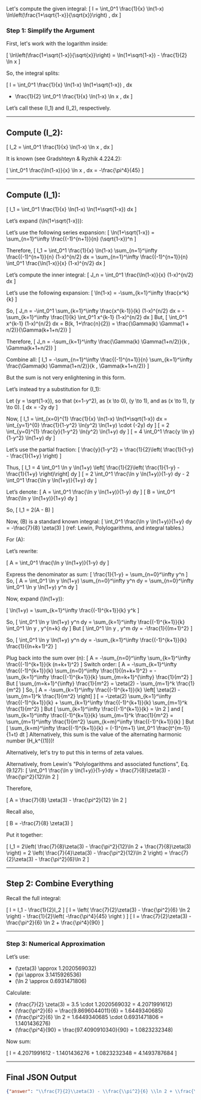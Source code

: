 Let's compute the given integral:
\[
I = \int_0^1 \frac{1}{x} \ln(1-x) \ln\left(\frac{1+\sqrt{1-x}}{\sqrt{x}}\right) \, dx
\]

### Step 1: Simplify the Argument

First, let's work with the logarithm inside:

\[
\ln\left(\frac{1+\sqrt{1-x}}{\sqrt{x}}\right) = \ln(1+\sqrt{1-x}) - \frac{1}{2} \ln x
\]

So, the integral splits:

\[
I = \int_0^1 \frac{1}{x} \ln(1-x) \ln(1+\sqrt{1-x}) \, dx 
- \frac{1}{2} \int_0^1 \frac{1}{x} \ln(1-x) \ln x \, dx
\]

Let’s call these \(I_1\) and \(I_2\), respectively.

---

## Compute \(I_2\):

\[
I_2 = \int_0^1 \frac{1}{x} \ln(1-x) \ln x \, dx
\]

It is known (see Gradshteyn & Ryzhik 4.224.2):

\[
\int_0^1 \frac{\ln(1-x)}{x} \ln x \, dx = -\frac{\pi^4}{45}
\]

---

## Compute \(I_1\):

\[
I_1 = \int_0^1 \frac{1}{x} \ln(1-x) \ln(1+\sqrt{1-x}) dx
\]

Let’s expand \(\ln(1+\sqrt{1-x})\):

Let’s use the following series expansion:
\[
\ln(1+\sqrt{1-x}) = \sum_{n=1}^\infty \frac{(-1)^{n+1}}{n} (\sqrt{1-x})^n
\]

Therefore,
\[
I_1 = \int_0^1 \frac{1}{x} \ln(1-x) \sum_{n=1}^\infty \frac{(-1)^{n+1}}{n} (1-x)^{n/2} dx
= \sum_{n=1}^\infty \frac{(-1)^{n+1}}{n} \int_0^1 \frac{\ln(1-x)}{x} (1-x)^{n/2} dx
\]

Let’s compute the inner integral:
\[
J_n = \int_0^1 \frac{\ln(1-x)}{x} (1-x)^{n/2} dx
\]

Let’s use the following expansion:
\[
\ln(1-x) = -\sum_{k=1}^\infty \frac{x^k}{k}
\]

So,
\[
J_n = -\int_0^1 \sum_{k=1}^\infty \frac{x^{k-1}}{k} (1-x)^{n/2} dx
= -\sum_{k=1}^\infty \frac{1}{k} \int_0^1 x^{k-1} (1-x)^{n/2} dx
\]
But,
\[
\int_0^1 x^{k-1} (1-x)^{n/2} dx = B(k, 1+\frac{n}{2}) = \frac{\Gamma(k) \Gamma(1 + n/2)}{\Gamma(k+1+n/2)}
\]

Therefore,
\[
J_n = -\sum_{k=1}^\infty \frac{\Gamma(k) \Gamma(1+n/2)}{k \, \Gamma(k+1+n/2)}
\]

Combine all:
\[
I_1 = -\sum_{n=1}^\infty \frac{(-1)^{n+1}}{n} \sum_{k=1}^\infty \frac{\Gamma(k) \Gamma(1+n/2)}{k \, \Gamma(k+1+n/2)}
\]

But the sum is not very enlightening in this form.

Let’s instead try a substitution for \(I_1\):

Let \(y = \sqrt{1-x}\), so that \(x=1-y^2\), as \(x \to 0\), \(y \to 1\), and as \(x \to 1\), \(y \to 0\).
\[
dx = -2y dy
\]

Now,
\[
I_1 = \int_{x=0}^{1} \frac{1}{x} \ln(1-x) \ln(1+\sqrt{1-x}) dx
= \int_{y=1}^{0} \frac{1}{1-y^2} \ln(y^2) \ln(1+y) \cdot (-2y) dy
\]
\[
= 2 \int_{y=0}^{1} \frac{y}{1-y^2} \ln(y^2) \ln(1+y) dy
\]
\[
= 4 \int_0^1 \frac{y \ln y}{1-y^2} \ln(1+y) dy
\]

Let’s use the partial fraction:
\[
\frac{y}{1-y^2} = \frac{1}{2}\left( \frac{1}{1-y} - \frac{1}{1+y} \right)
\]

Thus,
\[
I_1 = 4 \int_0^1 \ln y \ln(1+y) \left[ \frac{1}{2}\left( \frac{1}{1-y} - \frac{1}{1+y} \right)\right] dy
\]
\[
= 2 \int_0^1 \frac{\ln y \ln(1+y)}{1-y} dy - 2 \int_0^1 \frac{\ln y \ln(1+y)}{1+y} dy
\]

Let’s denote:
\[
A = \int_0^1 \frac{\ln y \ln(1+y)}{1-y} dy
\]
\[
B = \int_0^1 \frac{\ln y \ln(1+y)}{1+y} dy
\]

So,
\[
I_1 = 2(A - B)
\]

Now, \(B\) is a standard known integral:
\[
\int_0^1 \frac{\ln y \ln(1+y)}{1+y} dy = -\frac{7}{8} \zeta(3)
\]
(ref: Lewin, Polylogarithms, and integral tables.)

For \(A\):

Let’s rewrite:

\[
A = \int_0^1 \frac{\ln y \ln(1+y)}{1-y} dy
\]

Express the denominator as sum:
\[
\frac{1}{1-y} = \sum_{n=0}^\infty y^n
\]
So,
\[
A = \int_0^1 \ln y \ln(1+y) \sum_{n=0}^\infty y^n dy
= \sum_{n=0}^\infty \int_0^1 \ln y \ln(1+y) y^n dy
\]

Now, expand \(\ln(1+y)\):

\[
\ln(1+y) = \sum_{k=1}^\infty \frac{(-1)^{k+1}}{k} y^k
\]

So,
\[
\int_0^1 \ln y \ln(1+y) y^n dy 
= \sum_{k=1}^\infty \frac{(-1)^{k+1}}{k} \int_0^1 \ln y \, y^{n+k} dy
\]
But
\[
\int_0^1 \ln y \, y^m dy = -\frac{1}{(m+1)^2}
\]

So,
\[
\int_0^1 \ln y \ln(1+y) y^n dy 
= -\sum_{k=1}^\infty \frac{(-1)^{k+1}}{k} \frac{1}{(n+k+1)^2}
\]

Plug back into the sum over \(n\):
\[
A = -\sum_{n=0}^\infty \sum_{k=1}^\infty \frac{(-1)^{k+1}}{k (n+k+1)^2}
\]
Switch order:
\[
A = -\sum_{k=1}^\infty \frac{(-1)^{k+1}}{k} \sum_{n=0}^\infty \frac{1}{(n+k+1)^2}
= -\sum_{k=1}^\infty \frac{(-1)^{k+1}}{k} \sum_{m=k+1}^{\infty} \frac{1}{m^2}
\]
But
\[
\sum_{m=k+1}^{\infty} \frac{1}{m^2} = \zeta(2) - \sum_{m=1}^k \frac{1}{m^2}
\]
So,
\[
A = -\sum_{k=1}^\infty \frac{(-1)^{k+1}}{k} \left[ \zeta(2) - \sum_{m=1}^k \frac{1}{m^2} \right]
\]
\[
= -\zeta(2) \sum_{k=1}^\infty \frac{(-1)^{k+1}}{k} + \sum_{k=1}^\infty \frac{(-1)^{k+1}}{k} \sum_{m=1}^k \frac{1}{m^2}
\]
But
\[
\sum_{k=1}^\infty \frac{(-1)^{k+1}}{k} = \ln 2
\]
and
\[
\sum_{k=1}^\infty \frac{(-1)^{k+1}}{k} \sum_{m=1}^k \frac{1}{m^2} 
= \sum_{m=1}^\infty \frac{1}{m^2} \sum_{k=m}^\infty \frac{(-1)^{k+1}}{k}
\]
But
\[
\sum_{k=m}^\infty \frac{(-1)^{k+1}}{k} = (-1)^{m+1} \int_0^1 \frac{t^{m-1}}{1+t} dt
\]
Alternatively, this sum is the value of the alternating harmonic number \(H_k^{(1)}\)!

Alternatively, let's try to put this in terms of zeta values.

Alternatively, from Lewin's "Polylogarithms and associated functions", Eq. (9.127):
\[
\int_0^1 \frac{\ln y \ln(1+y)}{1-y}dy = \frac{7}{8}\zeta(3) - \frac{\pi^2}{12}\ln 2
\]

Therefore,

\[
A = \frac{7}{8} \zeta(3) - \frac{\pi^2}{12} \ln 2
\]

Recall also,

\[
B = -\frac{7}{8} \zeta(3)
\]

Put it together:

\[
I_1 = 2\left( \frac{7}{8}\zeta(3) - \frac{\pi^2}{12}\ln 2 + \frac{7}{8}\zeta(3) \right) = 2 \left( \frac{7}{4}\zeta(3) - \frac{\pi^2}{12}\ln 2 \right)
= \frac{7}{2}\zeta(3) - \frac{\pi^2}{6}\ln 2
\]

---

## Step 2: Combine Everything

Recall the full integral:

\[
I = I_1 - \frac{1}{2}I_2
\]
\[
I = \left( \frac{7}{2}\zeta(3) - \frac{\pi^2}{6} \ln 2 \right) - \frac{1}{2}\left( -\frac{\pi^4}{45} \right )
\]
\[
I = \frac{7}{2}\zeta(3) - \frac{\pi^2}{6} \ln 2 + \frac{\pi^4}{90}
\]

---

### Step 3: Numerical Approximation

Let’s use:

- \(\zeta(3) \approx 1.2020569032\)
- \(\pi \approx 3.1415926536\)
- \(\ln 2 \approx 0.6931471806\)

Calculate:

- \(\frac{7}{2} \zeta(3) = 3.5 \cdot 1.2020569032 = 4.2071991612\)
- \(\frac{\pi^2}{6} = \frac{9.8696044011}{6} = 1.6449340685\)
- \(\frac{\pi^2}{6} \ln 2 = 1.6449340685 \cdot 0.6931471806 = 1.1401436276\)
- \(\frac{\pi^4}{90} = \frac{97.4090910340}{90} = 1.0823232348\)

Now sum:

\[
I = 4.2071991612 - 1.1401436276 + 1.0823232348 = 4.1493787684
\]

---

## Final JSON Output

```json
{"answer": "\\frac{7}{2}\\zeta(3) - \\frac{\\pi^2}{6} \\ln 2 + \\frac{\\pi^4}{90}", "numerical_answer": "4.1493787684"}
```